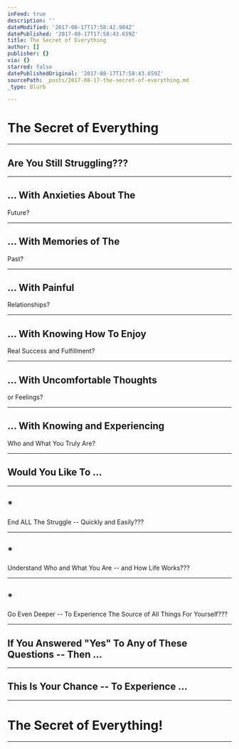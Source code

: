 ```yaml
---
inFeed: true
description: ''
dateModified: '2017-08-17T17:58:42.904Z'
datePublished: '2017-08-17T17:58:43.659Z'
title: The Secret of Everything
author: []
publisher: {}
via: {}
starred: false
datePublishedOriginal: '2017-08-17T17:58:43.659Z'
sourcePath: _posts/2017-08-17-the-secret-of-everything.md
_type: Blurb

---
```

# The Secret of Everything

****

## Are You Still Struggling??? 

****

## ... With Anxieties About The
Future?   

****

## ... With Memories of The
Past?   

****

## ... With Painful
Relationships?   

****

## ... With Knowing How To Enjoy
Real Success and Fulfillment?

****

## ... With Uncomfortable Thoughts
or Feelings?

****

## ... With Knowing and Experiencing
Who and What You Truly Are?   

****

## Would You Like To ... 

****

## \*     
End ALL The Struggle -- Quickly and
Easily???

****

## \*     
Understand Who and What You Are
-- and How Life Works???  

****

## \*     
Go Even Deeper -- To Experience The
Source of All Things For Yourself???

****

## If You Answered "Yes" To Any of These Questions -- Then ... 

****

## This Is Your Chance -- To Experience ...

****

# The Secret of Everything!

****